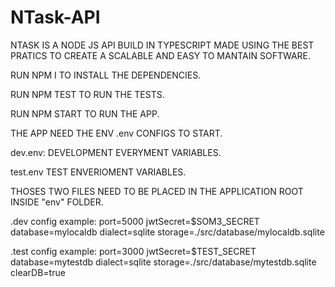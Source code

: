 # NTask-API
NTASK IS A NODE JS API BUILD IN TYPESCRIPT MADE USING THE BEST PRATICS TO CREATE A SCALABLE AND EASY TO MANTAIN SOFTWARE.

RUN NPM I TO INSTALL THE DEPENDENCIES.

RUN NPM TEST TO RUN THE TESTS.

RUN NPM START TO RUN THE APP.

THE APP NEED THE ENV .env CONFIGS TO START.

dev.env: DEVELOPMENT EVERYMENT VARIABLES.

test.env TEST ENVERIOMENT VARIABLES.

THOSES TWO FILES NEED TO BE PLACED IN THE APPLICATION ROOT INSIDE "env" FOLDER.

.dev config
example: 
port=5000
jwtSecret=$SOM3_SECRET
database=mylocaldb
dialect=sqlite
storage=./src/database/mylocaldb.sqlite

.test config
example: 
port=3000
jwtSecret=$TEST_SECRET
database=mytestdb
dialect=sqlite
storage=./src/database/mytestdb.sqlite
clearDB=true

